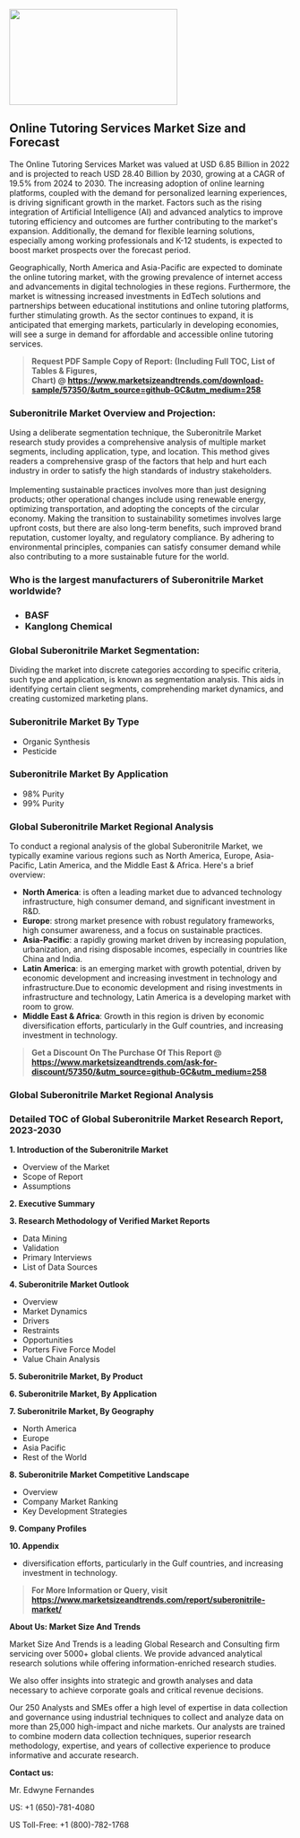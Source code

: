<p><img class="alignnone size-medium wp-image-20088" src="https://ffe5etoiles.com/wp-content/uploads/2024/12/MST1-300x171.png" alt="" width="300" height="171" /></p><h2>Online Tutoring Services Market Size and Forecast</h2><p>The Online Tutoring Services Market was valued at USD 6.85 Billion in 2022 and is projected to reach USD 28.40 Billion by 2030, growing at a CAGR of 19.5% from 2024 to 2030. The increasing adoption of online learning platforms, coupled with the demand for personalized learning experiences, is driving significant growth in the market. Factors such as the rising integration of Artificial Intelligence (AI) and advanced analytics to improve tutoring efficiency and outcomes are further contributing to the market's expansion. Additionally, the demand for flexible learning solutions, especially among working professionals and K-12 students, is expected to boost market prospects over the forecast period.</p><p>Geographically, North America and Asia-Pacific are expected to dominate the online tutoring market, with the growing prevalence of internet access and advancements in digital technologies in these regions. Furthermore, the market is witnessing increased investments in EdTech solutions and partnerships between educational institutions and online tutoring platforms, further stimulating growth. As the sector continues to expand, it is anticipated that emerging markets, particularly in developing economies, will see a surge in demand for affordable and accessible online tutoring services.</p></p><blockquote id="" class=""><strong>Request PDF Sample Copy of Report: (Including Full TOC, List of Tables &amp; Figures, Chart)&nbsp;@&nbsp;<strong><a href="https://www.marketsizeandtrends.com/download-sample/57350/&utm_source=github-GC&utm_medium=258" target="_blank">https://www.marketsizeandtrends.com/download-sample/57350/&utm_source=github-GC&utm_medium=258</a></strong></strong></blockquote><h3 id="" class="">Suberonitrile Market&nbsp;Overview and Projection:</h3><p id="" class="">Using a deliberate segmentation technique, the Suberonitrile Market research study provides a comprehensive analysis of multiple market segments, including application, type, and location. This method gives readers a comprehensive grasp of the factors that help and hurt each industry in order to satisfy the high standards of industry stakeholders. <br /> <br />Implementing sustainable practices involves more than just designing products; other operational changes include using renewable energy, optimizing transportation, and adopting the concepts of the circular economy. Making the transition to sustainability sometimes involves large upfront costs, but there are also long-term benefits, such improved brand reputation, customer loyalty, and regulatory compliance. By adhering to environmental principles, companies can satisfy consumer demand while also contributing to a more sustainable future for the world.</p><h3 id="" class="">Who is the largest manufacturers of&nbsp;Suberonitrile Market worldwide?</h3><h3 class=""><p><ul><li>BASF </li><li> Kanglong Chemical</li></ul></p></h3><h3 id="" class="">Global&nbsp;Suberonitrile Market Segmentation:</h3><p id="" class="">Dividing the market into discrete categories according to specific criteria, such type and application, is known as segmentation analysis. This aids in identifying certain client segments, comprehending market dynamics, and creating customized marketing plans.</p><h3 id="" class="">Suberonitrile Market&nbsp;By Type</h3><p><p><ul><li>Organic Synthesis</li><li> Pesticide</p></li></ul></p></p><h3 id="" class="">Suberonitrile Market&nbsp;By Application</h3><p class=""><p><ul><li>98% Purity</li><li> 99% Purity</li></ul></p></p><h3 id="" class="">Global Suberonitrile Market Regional Analysis</h3><p id="" class="">To conduct a regional analysis of the global Suberonitrile Market, we typically examine various regions such as North America, Europe, Asia-Pacific, Latin America, and the Middle East &amp; Africa. Here's a brief overview:</p><ul><li><strong>North America</strong>: is often a leading market due to advanced technology infrastructure, high consumer demand, and significant investment in R&amp;D.</li><li><strong>Europe</strong>: strong market presence with robust regulatory frameworks, high consumer awareness, and a focus on sustainable practices.</li><li><strong>Asia-Pacific</strong>: a rapidly growing market driven by increasing population, urbanization, and rising disposable incomes, especially in countries like China and India.</li><li><strong>Latin America</strong>: is an emerging market with growth potential, driven by economic development and increasing investment in technology and infrastructure.Due to economic development and rising investments in infrastructure and technology, Latin America is a developing market with room to grow.</li><li><strong>Middle East &amp; Africa</strong>: Growth in this region is driven by economic diversification efforts, particularly in the Gulf countries, and increasing investment in technology.</li></ul><blockquote id="" class=""><strong>Get a Discount On The Purchase Of This Report @ <strong><a href="https://www.marketsizeandtrends.com/ask-for-discount/57350/&utm_source=github-GC&utm_medium=258" target="_blank">https://www.marketsizeandtrends.com/ask-for-discount/57350/&utm_source=github-GC&utm_medium=258</a></strong></strong></blockquote><h3 id="" class="">Global Suberonitrile Market Regional Analysis</h3><h3 id="" class="">Detailed TOC of Global Suberonitrile Market Research Report, 2023-2030</h3><p id="" class=""><strong>1. Introduction of the Suberonitrile Market</strong></p><ul><li>Overview of the Market</li><li>Scope of Report</li><li>Assumptions</li></ul><p id="" class=""><strong>2. Executive Summary</strong></p><p id="" class=""><strong>3. Research Methodology of Verified Market Reports</strong></p><ul><li>Data Mining</li><li>Validation</li><li>Primary Interviews</li><li>List of Data Sources</li></ul><p id="" class=""><strong>4. Suberonitrile Market Outlook</strong></p><ul><li>Overview</li><li>Market Dynamics</li><li>Drivers</li><li>Restraints</li><li>Opportunities</li><li>Porters Five Force Model</li><li>Value Chain Analysis</li></ul><p id="" class=""><strong>5. Suberonitrile Market, By Product</strong></p><p id="" class=""><strong>6. Suberonitrile Market, By Application</strong></p><p id="" class=""><strong>7. Suberonitrile Market, By Geography</strong></p><ul><li>North America</li><li>Europe</li><li>Asia Pacific</li><li>Rest of the World</li></ul><p id="" class=""><strong>8. Suberonitrile Market Competitive Landscape</strong></p><ul><li>Overview</li><li>Company Market Ranking</li><li>Key Development Strategies</li></ul><p id="" class=""><strong>9. Company Profiles</strong></p><p id="" class=""><strong>10. Appendix</strong></p><ul><li>diversification efforts, particularly in the Gulf countries, and increasing investment in technology.</li></ul><blockquote id="" class=""><strong>For More Information or Query, visit <strong><strong><a href="https://www.marketsizeandtrends.com/report/suberonitrile-market/" target="_blank">https://www.marketsizeandtrends.com/report/suberonitrile-market/</a></strong></strong></strong></blockquote><p id="" class=""><strong>About Us: Market Size And Trends</strong></p><p id="" class="">Market Size And Trends is a leading Global Research and Consulting firm servicing over 5000+ global clients. We provide advanced analytical research solutions while offering information-enriched research studies.</p><p id="" class="">We also offer insights into strategic and growth analyses and data necessary to achieve corporate goals and critical revenue decisions.</p><p id="" class="">Our 250 Analysts and SMEs offer a high level of expertise in data collection and governance using industrial techniques to collect and analyze data on more than 25,000 high-impact and niche markets. Our analysts are trained to combine modern data collection techniques, superior research methodology, expertise, and years of collective experience to produce informative and accurate research.</p><p id="" class=""><strong>Contact us:</strong></p><p id="" class="">Mr. Edwyne Fernandes</p><p id="" class="">US: +1 (650)-781-4080</p><p id="" class="">US Toll-Free: +1 (800)-782-1768</p>
